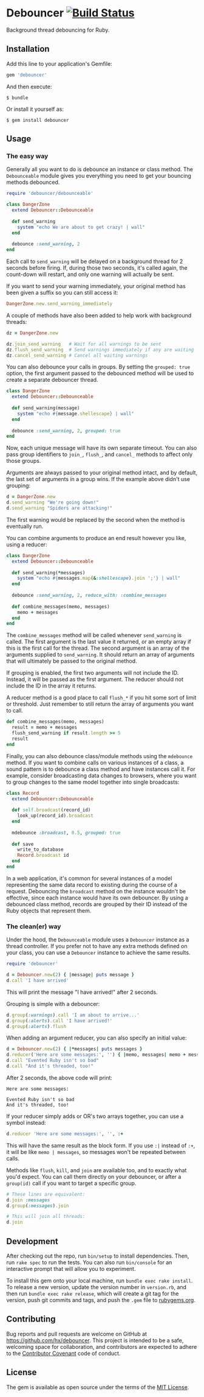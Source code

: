# Debouncer [![Build Status](https://travis-ci.org/hx/debouncer.svg?branch=master)](https://travis-ci.org/hx/debouncer)

Background thread debouncing for Ruby.

## Installation

Add this line to your application's Gemfile:

```ruby
gem 'debouncer'
```

And then execute:

    $ bundle

Or install it yourself as:

    $ gem install debouncer

## Usage

### The easy way

Generally all you want to do is debounce an instance or class method. The `Debounceable` module gives you everything you need to get your bouncing methods debounced.

```ruby
require 'debouncer/debounceable'

class DangerZone
  extend Debouncer::Debounceable
  
  def send_warning
    system "echo We are about to get crazy! | wall"
  end
  
  debounce :send_warning, 2
end
```

Each call to `send_warning` will be delayed on a background thread for 2 seconds before firing. If, during those two seconds, it's called again, the count-down will restart, and only one warning will actually be sent.

If you want to send your warning immediately, your original method has been given a suffix so you can still access it:

```ruby
DangerZone.new.send_warning_immediately
```

A couple of methods have also been added to help work with background threads:

```ruby
dz = DangerZone.new

dz.join_send_warning   # Wait for all warnings to be sent
dz.flush_send_warning  # Send warnings immediately if any are waiting
dz.cancel_send_warning # Cancel all waiting warnings
```

You can also debounce your calls in groups. By setting the `grouped: true` option, the first argument passed to the debounced method will be used to create a separate debouncer thread.
 
```ruby
class DangerZone
  extend Debouncer::Debounceable
  
  def send_warning(message)
    system "echo #{message.shellescape} | wall"
  end
  
  debounce :send_warning, 2, grouped: true
end
```

Now, each unique message will have its own separate timeout. You can also pass group identifiers to `join_`, `flush_`, and `cancel_` methods to affect only those groups.

Arguments are always passed to your original method intact, and by default, the last set of arguments in a group wins. If the example above didn't use grouping:

```ruby
d = DangerZone.new
d.send_warning "We're going down!"
d.send_warning "Spiders are attacking!"
```

The first warning would be replaced by the second when the method is eventually run.

You can combine arguments to produce an end result however you like, using a reducer:

```ruby
class DangerZone
  extend Debouncer::Debounceable
  
  def send_warning(*messages)
    system "echo #{messages.map(&:shellescape).join ';'} | wall"
  end
  
  debounce :send_warning, 2, reduce_with: :combine_messages
  
  def combine_messages(memo, messages)
    memo + messages
  end
end
```

The `combine_messages` method will be called whenever `send_warning` is called. The first argument is the last value it returned, or an empty array if this is the first call for the thread. The second argument is an array of the arguments supplied to `send_warning`. It should return an array of arguments that will ultimately be passed to the original method.

If grouping is enabled, the first two arguments will not include the ID. Instead, it will be passed as the first argument. The reducer should not include the ID in the array it returns.

A reducer method is a good place to call `flush_*` if you hit some sort of limit or threshold. Just remember to still return the array of arguments you want to call.

```ruby
def combine_messages(memo, messages)
  result = memo + messages
  flush_send_warning if result.length >= 5
  result
end
```

Finally, you can also debounce class/module methods using the `mdebounce` method. If you want to combine calls on various instances of a class, a sound pattern is to debounce a class method and have instances call it. For example, consider broadcasting data changes to browsers, where you want to group changes to the same model together into single broadcasts:

```ruby
class Record
  extend Debouncer::Debounceable
  
  def self.broadcast(record_id)
    look_up(record_id).broadcast
  end
  
  mdebounce :broadcast, 0.5, grouped: true
   
  def save
    write_to_database
    Record.broadcast id
  end
end
```

In a web application, it's common for several instances of a model representing the same data record to existing during the course of a request. Debouncing the `broadcast` method on the instance wouldn't be effective, since each instance would have its own debouncer. By using a debounced class method, records are grouped by their ID instead of the Ruby objects that represent them.

### The clean(er) way

Under the hood, the `Debounceable` module uses a `Debouncer` instance as a thread controller. If you prefer not to have any extra methods defined on your class, you can use a `Debouncer` instance to achieve the same results.

```ruby
require 'debouncer'

d = Debouncer.new(2) { |message| puts message }
d.call 'I have arrived'
```

This will print the message "I have arrived!" after 2 seconds.

Grouping is simple with a debouncer:

```ruby
d.group(:warnings).call 'I am about to arrive...'
d.group(:alerts).call 'I have arrived!'
d.group(:alerts).flush
```

When adding an argument reducer, you can also specify an initial value:

```ruby
d = Debouncer.new(2) { |*messages| puts messages }
d.reducer('Here are some messages:', '') { |memo, messages| memo + messages }
d.call "Evented Ruby isn't so bad"
d.call "And it's threaded, too!"
```

After 2 seconds, the above code will print:

```text
Here are some messages:

Evented Ruby isn't so bad
And it's threaded, too!
```

If your reducer simply adds or OR's two arrays together, you can use a symbol instead:

```ruby
d.reducer 'Here are some messages:', '', :+
```

This will have the same result as the block form. If you use `:|` instead of `:+`, it will be like `memo | messages`, so messages won't be repeated between calls.

Methods like `flush`, `kill`, and `join` are available too, and to exactly what you'd expect. You can call them directly on your debouncer, or after a `group(id)` call if you want to target a specific group.

```ruby
# These lines are equivalent:
d.join :messages
d.group(:messages).join

# This will join all threads:
d.join
```

## Development

After checking out the repo, run `bin/setup` to install dependencies. Then, run `rake spec` to run the tests. You can also run `bin/console` for an interactive prompt that will allow you to experiment.

To install this gem onto your local machine, run `bundle exec rake install`. To release a new version, update the version number in `version.rb`, and then run `bundle exec rake release`, which will create a git tag for the version, push git commits and tags, and push the `.gem` file to [rubygems.org](https://rubygems.org).

## Contributing

Bug reports and pull requests are welcome on GitHub at https://github.com/hx/debouncer. This project is intended to be a safe, welcoming space for collaboration, and contributors are expected to adhere to the [Contributor Covenant](http://contributor-covenant.org) code of conduct.


## License

The gem is available as open source under the terms of the [MIT License](http://opensource.org/licenses/MIT).
